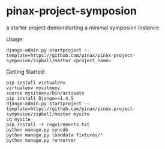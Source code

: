 pinax-project-symposion
=====================

a starter project demonstarting a minimal symposion instance


Usage:

    django-admin.py startproject --template=https://github.com/pinax/pinax-project-symposion/zipball/master <project_name>

Getting Started:

    pip install virtualenv
    virtualenv mysiteenv
    source mysiteenv/bin/activate
    pip install Django==1.4.5
    django-admin.py startproject --template=https://github.com/pinax/pinax-project-symposion/zipball/master mysite
    cd mysite
    pip install -r requirements.txt
    python manage.py syncdb
    python manage.py loaddata fixtures/*
    python manage.py runserver
